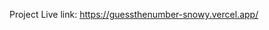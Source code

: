 Project Live link:
<a href="https://guessthenumber-snowy.vercel.app/">https://guessthenumber-snowy.vercel.app/</a>
